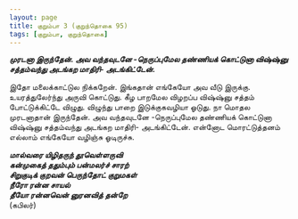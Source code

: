 ```yaml
---
layout: page
title: குறும்பா 3 (குறுந்தொகை 95)
tags: [குறும்பா, குறுந்தொகை]
---
```


<!-- ## 95
### மே 11, 2012 -->

***முரடனா இருந்தேன். அவ வந்தவுடனே -நெருப்புமேல தண்ணியக் கொட்டுனா விஷ்ஷ்னு சத்தம்வந்து அடங்கற மாதிரி- அடங்கிட்டேன்.***


இதோ மலைக்காட்டுல நிக்கறேன். இங்கதான் எங்கேயோ அவ வீடு இருக்கு. உயரத்துலேர்ந்து அருவி கொட்டுது. கீழ பாறமேல விழறப்ப விஷ்ஷ்னு சத்தம் போட்டுக்கிட்டே விழுது. விழுந்து பாறை இடுக்குகவழியா ஓடுது. நா மொதல முரடனாதான் இருந்தேன். அவ வந்தவுடனே -நெருப்புமேல தண்ணியக் கொட்டுனா விஷ்ஷ்னு சத்தம்வந்து அடங்கற மாதிரி- அடங்கிட்டேன். என்னோட மொரட்டுத்தனம் எல்லாம் எங்கேயோ வழிஞ்சு ஓடிருச்சு.


***மால்வரை யிழிதருந் தூவெள்ளருவி  
கன்முகைத் ததும்பும் பன்மலர்ச் சாரற்  
சிறுகுடிக் குறவன் பெருந்தோட் குறுமகள்  
நீரோ ரன்ன சாயல்  
தீயோ ரன்னவென் னுரனவித் தன்றே***  
(கபிலர்)